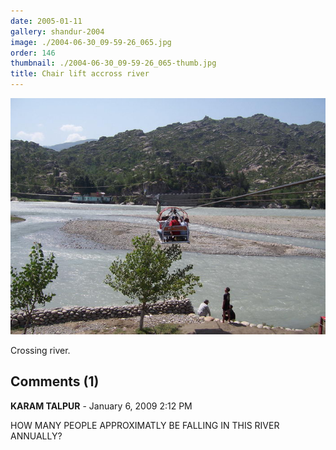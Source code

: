 ```yaml
---
date: 2005-01-11
gallery: shandur-2004
image: ./2004-06-30_09-59-26_065.jpg
order: 146
thumbnail: ./2004-06-30_09-59-26_065-thumb.jpg
title: Chair lift accross river
---
```


![Chair lift accross river](./2004-06-30_09-59-26_065.jpg)

Crossing river.

<div id="comments">

## Comments (1)

<div id="comment">

**KARAM TALPUR** - January  6, 2009  2:12 PM

HOW MANY PEOPLE APPROXIMATLY BE FALLING IN THIS RIVER ANNUALLY?

</div>

</div>